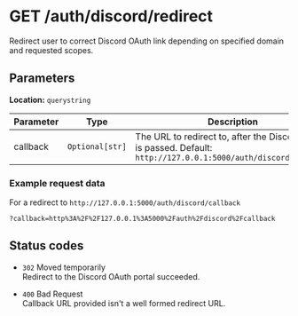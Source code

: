 # GET /auth/discord/redirect

Redirect user to correct Discord OAuth link depending on specified domain and requested scopes.

## Parameters

**Location:** ``querystring``

Parameter | Type | Description
--------- | ---- | -----------
callback | ``Optional[str]`` | The URL to redirect to, after the Discord OAuth is passed. Default: ``http://127.0.0.1:5000/auth/discord/callback``

### Example request data

For a redirect to ``http://127.0.0.1:5000/auth/discord/callback``

```http
?callback=http%3A%2F%2F127.0.0.1%3A5000%2Fauth%2Fdiscord%2Fcallback
```

## Status codes

- ``302`` Moved temporarily  
  Redirect to the Discord OAuth portal succeeded.

- ``400`` Bad Request  
  Callback URL provided isn't a well formed redirect URL.
